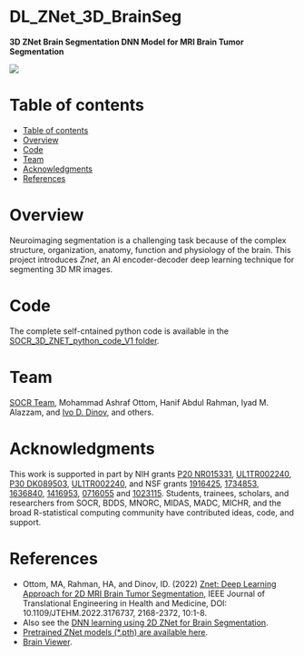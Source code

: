 # DL_ZNet_3D_BrainSeg

**3D ZNet Brain Segmentation DNN Model for MRI Brain Tumor Segmentation**

<a href="https://socr.umich.edu/HTML5/BrainViewer/"><img align="middle" src="https://github.com/SOCR/DL_ZNet_3D_BrainSeg/raw/main/images/3D_BrainTumor_Viz.png"></a>

Table of contents
=================

<!--ts-->
   * [Table of contents](#table-of-contents)
   * [Overview](#overview)
   * [Code](#code)
   * [Team](#team)
   * [Acknowledgments](#acknowledgments)
   * [References](#references)
<!--te-->


Overview
========

Neuroimaging segmentation is a challenging task because of the complex structure, organization, anatomy, function and physiology of the brain. This project introduces *Znet*, an AI encoder-decoder deep learning technique for segmenting 3D MR images.

Code
====

The complete self-cntained python code is available in the [SOCR_3D_ZNET_python_code_V1 folder](https://github.com/SOCR/DL_ZNet_3D_BrainSeg/tree/main/SOCR_3D_ZNET_python_code_V1).

Team
====

[SOCR Team](http://www.socr.umich.edu/people/), Mohammad Ashraf Ottom, Hanif Abdul Rahman, Iyad M. Alazzam, and [Ivo D. Dinov](https://umich.edu/~dinov), and others.

Acknowledgments
===============

This work is supported in part by NIH grants [P20 NR015331](www.socr.umich.edu/CSCD), [UL1TR002240](https://projectreporter.nih.gov/project_info_description.cfm?aid=9491961&icde=39078316), [P30 DK089503](http://mmoc.med.umich.edu/), [UL1TR002240](https://www.michr.umich.edu), and NSF grants [1916425](http://midas.umich.edu/), [1734853](http://brain-life.org/), [1636840](http://neurosciencenetwork.org/), [1416953](http://distributome.org), [0716055](http://socr.umich.edu) and [1023115](http://distributome.org). Students, trainees, scholars, and researchers from SOCR, BDDS, MNORC, MIDAS, MADC, MICHR, and the broad R-statistical computing community have contributed ideas, code, and support.

References
==========

* Ottom, MA, Rahman, HA, and Dinov, ID. (2022) [Znet: Deep Learning Approach for 2D MRI Brain Tumor Segmentation](https://doi.org/10.1109/JTEHM.2022.3176737), IEEE Journal of Translational Engineering in Health and Medicine, DOI: 10.1109/JTEHM.2022.3176737, 2168-2372, 10:1-8. 
* Also see the [DNN learning using 2D ZNet for Brain Segmentation](https://github.com/SOCR/DL_ZNet_2D_BrainSeg).
* [Pretrained ZNet models (*.pth) are available here](https://socr.umich.edu/projects/3D_ZNet/).
* [Brain Viewer](https://socr.umich.edu/HTML5/BrainViewer/).
